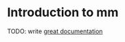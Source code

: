 # Introduction to mm

TODO: write [great documentation](http://jacobian.org/writing/what-to-write/)
